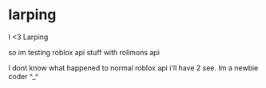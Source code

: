 # larping

I <3 Larping


so im testing roblox api stuff with rolimons api

I dont know what happened to normal roblox api i'll have 2 see.
Im a newbie coder ^_^
